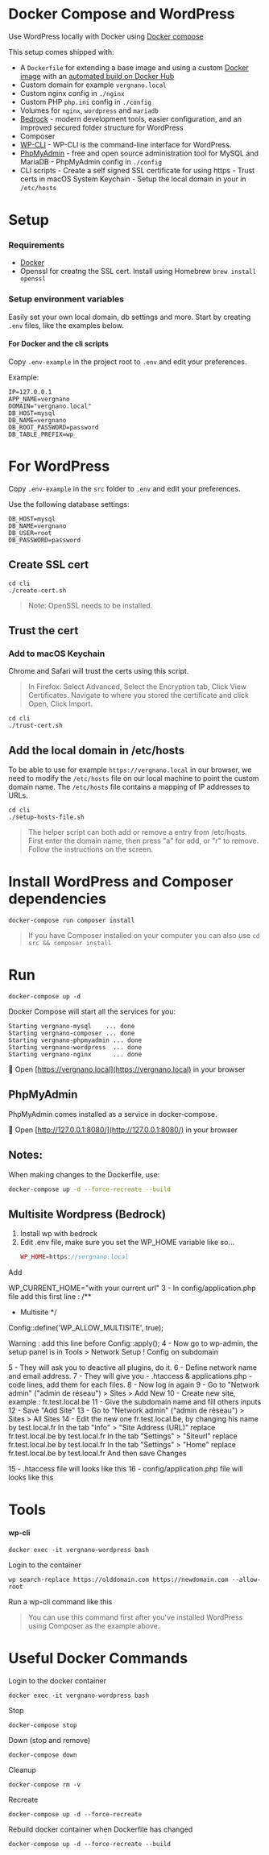 <!-- prettier-ignore -->

# Docker Compose and WordPress

Use WordPress locally with Docker using [Docker compose](https://docs.docker.com/compose/)

This setup comes shipped with:

- A `Dockerfile` for extending a base image and using a custom [Docker image](https://github.com/urre/wordpress-nginx-docker-compose-image) with an [automated build on Docker Hub](https://cloud.docker.com/repository/docker/urre/wordpress-nginx-docker-compose-image)
- Custom domain for example `vergnano.local`
- Custom nginx config in `./nginx`
- Custom PHP `php.ini` config in `./config`
- Volumes for `nginx`, `wordpress` and `mariadb`
- [Bedrock](https://roots.io/bedrock/) - modern development tools, easier configuration, and an improved secured folder structure for WordPress
- Composer
- [WP-CLI](https://wp-cli.org/) - WP-CLI is the command-line interface for WordPress.
- [PhpMyAdmin](https://www.phpmyadmin.net/) - free and open source administration tool for MySQL and MariaDB - PhpMyAdmin config in `./config`
- CLI scripts - Create a self signed SSL certificate for using https - Trust certs in macOS System Keychain - Setup the local domain in your in `/etc/hosts`

# Setup

### Requirements

- [Docker](https://www.docker.com/get-started)
- Openssl for creatng the SSL cert. Install using Homebrew `brew install openssl`

### Setup environment variables

Easily set your own local domain, db settings and more. Start by creating `.env` files, like the examples below.


#### For Docker and the cli scripts

Copy `.env-example` in the project root to `.env` and edit your preferences.

Example:

```dotenv
IP=127.0.0.1
APP_NAME=vergnano
DOMAIN="vergnano.local"
DB_HOST=mysql
DB_NAME=vergnano
DB_ROOT_PASSWORD=password
DB_TABLE_PREFIX=wp_

```

# For WordPress

Copy `.env-example` in the `src` folder to `.env` and edit your preferences.

Use the following database settings:

```dotenv
DB_HOST=mysql
DB_NAME=vergnano
DB_USER=root
DB_PASSWORD=password
```

## Create SSL cert

```shell
cd cli
./create-cert.sh
```

> Note: OpenSSL needs to be installed.

## Trust the cert

### Add to macOS Keychain

Chrome and Safari will trust the certs using this script.

> In Firefox: Select Advanced, Select the Encryption tab, Click View Certificates. Navigate to where you stored the certificate and click Open, Click Import.

```shell
cd cli
./trust-cert.sh
```

## Add the local domain in /etc/hosts

To be able to use for example `https://vergnano.local` in our browser, we need to modify the `/etc/hosts` file on our local machine to point the custom domain name. The `/etc/hosts` file contains a mapping of IP addresses to URLs.

```shell
cd cli
./setup-hosts-file.sh
```

> The helper script can both add or remove a entry from /etc/hosts. First enter the domain name, then press "a" for add, or "r" to remove. Follow the instructions on the screen.

# Install WordPress and Composer dependencies

```shell
docker-compose run composer install
```

> If you have Composer installed on your computer you can also use `cd src && composer install`

# Run

```shell
docker-compose up -d
```

Docker Compose will start all the services for you:

```shell
Starting vergnano-mysql    ... done
Starting vergnano-composer ... done
Starting vergnano-phpmyadmin ... done
Starting vergnano-wordpress  ... done
Starting vergnano-nginx      ... done
```

🚀 Open [https://vergnano.local](https://vergnano.local) in your browser

## PhpMyAdmin

PhpMyAdmin comes installed as a service in docker-compose.

🚀 Open [http://127.0.0.1:8080/](http://127.0.0.1:8080/) in your browser

## Notes:

When making changes to the Dockerfile, use:

```bash
docker-compose up -d --force-recreate --build
```


## Multisite Wordpress (Bedrock)

1. Install wp with bedrock
2. Edit .env file, make sure you set the WP_HOME variable like so...
   ```php
   WP_HOME=https://vergnano.local
   ```
Add

WP_CURRENT_HOME="with your current url"
3 - In config/application.php file add this first line :
/**
 * Multisite
 */

Config::define('WP_ALLOW_MULTISITE', true);

Warning : add this line before Config::apply();
4 - Now go to wp-admin, the setup panel is in Tools > Network Setup
! Config on subdomain

5 - They will ask you to deactive all plugins, do it.
6 - Define network name and email address.
7 - They will give you - .htaccess & applications.php - code lines, add them for each files.
8 - Now log in again
9 - Go to "Network admin" ("admin de réseau") > Sites > Add New
10 - Create new site, example : fr.test.local.be
11 - Give the subdomain name and fill others inputs
12 - Save "Add Site"
13 - Go to "Network admin" ("admin de réseau") > Sites > All Sites
14 - Edit the new one fr.test.local.be, by changing his name by test.local.fr
In the tab "Info" > "Site Address (URL)" replace fr.test.local.be by test.local.fr
In the tab "Settings" > "Siteurl" replace fr.test.local.be by test.local.fr
In the tab "Settings" > "Home" replace fr.test.local.be by test.local.fr
And then save Changes

15 - .htaccess file will looks like this
16 - config/application.php file will looks like this

# Tools

#### wp-cli

```shell
docker exec -it vergnano-wordpress bash
```

Login to the container

```shell
wp search-replace https://olddomain.com https://newdomain.com --allow-root
```

Run a wp-cli command like this

> You can use this command first after you've installed WordPress using Composer as the example above.


# Useful Docker Commands

Login to the docker container

```shell
docker exec -it vergnano-wordpress bash
```

Stop

```shell
docker-compose stop
```

Down (stop and remove)

```shell
docker-compose down
```

Cleanup

```shell
docker-compose rm -v
```

Recreate

```shell
docker-compose up -d --force-recreate
```

Rebuild docker container when Dockerfile has changed

```shell
docker-compose up -d --force-recreate --build
```
